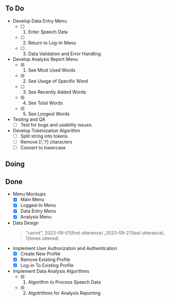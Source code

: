 ## To Do

- Develop Data Entry Menu
    * [ ] 1. Enter Speech Data
    * [ ] 2. Return to Log-In Menu
    * [ ] 3. Data Validation and Error Handling
- Develop Analysis Report Menu
    * [x] 1. See Most Used Words
    * [x] 2. See Usage of Specific Word
    * [ ] 3. See Recently Added Words
    * [x] 4. See Total Words
    * [x] 5. See Longest Words
- Testing and QA
    * [ ] Test for bugs and usability issues.
- Develop Tokenization Algorithm
    * [ ] Split string into tokens
    * [ ] Remove [!,'.?] characters
    * [ ] Convert to lowercase

## Doing


## Done

- Menu Mockups
    * [x] Main Menu
    * [x] Logged-In Menu
    * [x] Data Entry Menu
    * [x] Analysis Menu
- Data Design
    > "carrot", 2023-09-01(first utterance) ,2023-09-27(last utterance), 1(times uttered)
- Implement User Authorization and Authentication
    * [x] Create New Profile
    * [x] Remove Existing Profile
    * [x] Log-in To Existing Profile
- Implement Data Analysis Algorithms
    * [x] 1. Algorithm to Process Speech Data
    * [x] 2. Algotrithms for Analysis Reporting
